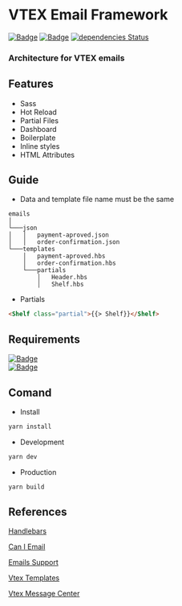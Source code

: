 # VTEX Email Framework
 [![Badge](https://img.shields.io/github/package-json/v/crisfeit/vtex-email-framework)](https://github.com/CrisFeit/vtex-email-framework/releases) [![Badge](https://img.shields.io/github/issues/CrisFeit/vtex-email-framework)](https://github.com/CrisFeit/vtex-email-framework/issues) [![dependencies Status](https://status.david-dm.org/gh/CrisFeit/vtex-email-framework.svg)](https://github.com/CrisFeit/vtex-email-framework/blob/master/package.json)
 ### Architecture for VTEX emails
##  Features
* Sass
* Hot Reload
* Partial Files
* Dashboard
* Boilerplate
* Inline styles
* HTML Attributes
## Guide
* Data and template file name must be the same
```
emails
│
└───json
│   │   payment-aproved.json
│   │   order-confirmation.json
└───templates
    │   payment-aproved.hbs
    │   order-confirmation.hbs
    └───partials
        │   Header.hbs
        │   Shelf.hbs
```
* Partials
```html
<Shelf class="partial">{{> Shelf}}</Shelf>
```
## Requirements
[![Badge](https://img.shields.io/badge/%20yarn->=_1-blue?logo=yarn)](https://classic.yarnpkg.com)   
[![Badge](https://img.shields.io/badge/%20node.js-%20%3E%3D_14-brightgreen?logo=node-dot-js)](https://nodejs.org)
## Comand
- Install
```bash
yarn install
```
- Development
```bash
yarn dev
```
- Production
```bash
yarn build
```
## References
[Handlebars](https://handlebarsjs.com/)  

[Can I Email](https://www.caniemail.com/)

[Emails Support](https://www.campaignmonitor.com/css/)  

[Vtex Templates](https://help.vtex.com/tutorial/list-of-e-mail-templates-in-the-message-center--3g2S2kqBOoSGcCaqMYK2my)  

[Vtex Message Center](https://help.vtex.com/en/tracks/transactional-emails--6IkJwttMw5T84mlY9RifRP/5uvq01BDu6nnDEJpseR1aH)

